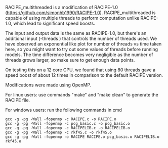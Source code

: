 RACIPE_multithreaded is a modification of RACIPE-1.0 (https://github.com/simonhb1990/RACIPE-1.0). RACIPE_multithreaded is capable of using multiple threads to perform computation unlike RACIPE-1.0, which lead to significant speed boosts.

The input and output data is the same as RACIPE-1.0, but there's an additional input (-threads <number>) that controls the number of threads used. We have observed an exponential like plot for number of threads vs time taken here, so you might want to try out some values of threads before running models. The time difference becomes very negligible as the number of threads grows larger, so make sure to get enough data points.
	
On testing this on a 12 core CPU, we found that using 80 threads gave a speed boost of about 12 times in comparison to the default RACIPE version.

Modifications were made using OpenMP.

For linux users: use commands "make" and "make clean" to generate the RACIPE file.

For windows users: run the following commands in cmd
```
gcc -g -pg -Wall -fopenmp -c RACIPE.c -o RACIPE.o
gcc -g -pg -Wall -fopenmp -c pcg_basic.c -o pcg_basic.o
gcc -g -pg -Wall -fopenmp -c RACIPELIB.c -o RACIPELIB.o
gcc -g -pg -Wall -fopenmp -c rkf45.c -o rkf45.o
gcc -g -pg -Wall -fopenmp -o RACIPE RACIPE.o pcg_basic.o RACIPELIB.o rkf45.o
```
